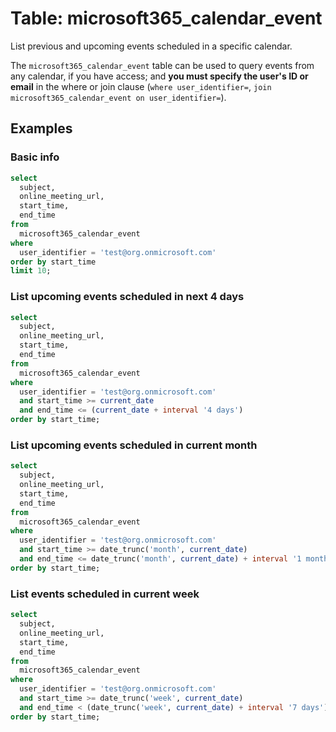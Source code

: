 # Table: microsoft365_calendar_event

List previous and upcoming events scheduled in a specific calendar.

The `microsoft365_calendar_event` table can be used to query events from any calendar, if you have access; and **you must specify the user's ID or email** in the where or join clause (`where user_identifier=`, `join microsoft365_calendar_event on user_identifier=`).

## Examples

### Basic info

```sql
select
  subject,
  online_meeting_url,
  start_time,
  end_time
from
  microsoft365_calendar_event
where
  user_identifier = 'test@org.onmicrosoft.com'
order by start_time
limit 10;
```

### List upcoming events scheduled in next 4 days

```sql
select
  subject,
  online_meeting_url,
  start_time,
  end_time
from
  microsoft365_calendar_event
where
  user_identifier = 'test@org.onmicrosoft.com'
  and start_time >= current_date
  and end_time <= (current_date + interval '4 days')
order by start_time;
```

### List upcoming events scheduled in current month

```sql
select
  subject,
  online_meeting_url,
  start_time,
  end_time
from
  microsoft365_calendar_event
where
  user_identifier = 'test@org.onmicrosoft.com'
  and start_time >= date_trunc('month', current_date)
  and end_time <= date_trunc('month', current_date) + interval '1 month'
order by start_time;
```

### List events scheduled in current week

```sql
select
  subject,
  online_meeting_url,
  start_time,
  end_time
from
  microsoft365_calendar_event
where
  user_identifier = 'test@org.onmicrosoft.com'
  and start_time >= date_trunc('week', current_date)
  and end_time < (date_trunc('week', current_date) + interval '7 days')
order by start_time;
```
